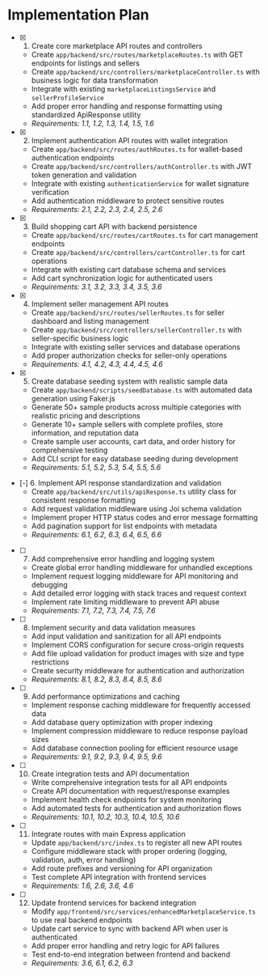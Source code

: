 # Implementation Plan

- [x] 1. Create core marketplace API routes and controllers
  - Create `app/backend/src/routes/marketplaceRoutes.ts` with GET endpoints for listings and sellers
  - Create `app/backend/src/controllers/marketplaceController.ts` with business logic for data transformation
  - Integrate with existing `marketplaceListingsService` and `sellerProfileService`
  - Add proper error handling and response formatting using standardized ApiResponse utility
  - _Requirements: 1.1, 1.2, 1.3, 1.4, 1.5, 1.6_

- [x] 2. Implement authentication API routes with wallet integration
  - Create `app/backend/src/routes/authRoutes.ts` for wallet-based authentication endpoints
  - Create `app/backend/src/controllers/authController.ts` with JWT token generation and validation
  - Integrate with existing `authenticationService` for wallet signature verification
  - Add authentication middleware to protect sensitive routes
  - _Requirements: 2.1, 2.2, 2.3, 2.4, 2.5, 2.6_

- [x] 3. Build shopping cart API with backend persistence
  - Create `app/backend/src/routes/cartRoutes.ts` for cart management endpoints
  - Create `app/backend/src/controllers/cartController.ts` for cart operations
  - Integrate with existing cart database schema and services
  - Add cart synchronization logic for authenticated users
  - _Requirements: 3.1, 3.2, 3.3, 3.4, 3.5, 3.6_

- [x] 4. Implement seller management API routes
  - Create `app/backend/src/routes/sellerRoutes.ts` for seller dashboard and listing management
  - Create `app/backend/src/controllers/sellerController.ts` with seller-specific business logic
  - Integrate with existing seller services and database operations
  - Add proper authorization checks for seller-only operations
  - _Requirements: 4.1, 4.2, 4.3, 4.4, 4.5, 4.6_

- [x] 5. Create database seeding system with realistic sample data
  - Create `app/backend/scripts/seedDatabase.ts` with automated data generation using Faker.js
  - Generate 50+ sample products across multiple categories with realistic pricing and descriptions
  - Generate 10+ sample sellers with complete profiles, store information, and reputation data
  - Create sample user accounts, cart data, and order history for comprehensive testing
  - Add CLI script for easy database seeding during development
  - _Requirements: 5.1, 5.2, 5.3, 5.4, 5.5, 5.6_

- [-] 6. Implement API response standardization and validation
  - Create `app/backend/src/utils/apiResponse.ts` utility class for consistent response formatting
  - Add request validation middleware using Joi schema validation
  - Implement proper HTTP status codes and error message formatting
  - Add pagination support for list endpoints with metadata
  - _Requirements: 6.1, 6.2, 6.3, 6.4, 6.5, 6.6_

- [ ] 7. Add comprehensive error handling and logging system
  - Create global error handling middleware for unhandled exceptions
  - Implement request logging middleware for API monitoring and debugging
  - Add detailed error logging with stack traces and request context
  - Implement rate limiting middleware to prevent API abuse
  - _Requirements: 7.1, 7.2, 7.3, 7.4, 7.5, 7.6_

- [ ] 8. Implement security and data validation measures
  - Add input validation and sanitization for all API endpoints
  - Implement CORS configuration for secure cross-origin requests
  - Add file upload validation for product images with size and type restrictions
  - Create security middleware for authentication and authorization
  - _Requirements: 8.1, 8.2, 8.3, 8.4, 8.5, 8.6_

- [ ] 9. Add performance optimizations and caching
  - Implement response caching middleware for frequently accessed data
  - Add database query optimization with proper indexing
  - Implement compression middleware to reduce response payload sizes
  - Add database connection pooling for efficient resource usage
  - _Requirements: 9.1, 9.2, 9.3, 9.4, 9.5, 9.6_

- [ ] 10. Create integration tests and API documentation
  - Write comprehensive integration tests for all API endpoints
  - Create API documentation with request/response examples
  - Implement health check endpoints for system monitoring
  - Add automated tests for authentication and authorization flows
  - _Requirements: 10.1, 10.2, 10.3, 10.4, 10.5, 10.6_

- [ ] 11. Integrate routes with main Express application
  - Update `app/backend/src/index.ts` to register all new API routes
  - Configure middleware stack with proper ordering (logging, validation, auth, error handling)
  - Add route prefixes and versioning for API organization
  - Test complete API integration with frontend services
  - _Requirements: 1.6, 2.6, 3.6, 4.6_

- [ ] 12. Update frontend services for backend integration
  - Modify `app/frontend/src/services/enhancedMarketplaceService.ts` to use real backend endpoints
  - Update cart service to sync with backend API when user is authenticated
  - Add proper error handling and retry logic for API failures
  - Test end-to-end integration between frontend and backend
  - _Requirements: 3.6, 6.1, 6.2, 6.3_